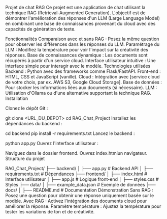 Projet de chat RAG
Ce projet est une application de chat utilisant la technique RAG (Retrieval-Augmented Generation). L'objectif est de démontrer l'amélioration des réponses d'un LLM (Large Language Model) en combinant une base de connaissances provenant du cloud avec des capacités de génération de texte.

Fonctionnalités
Comparaison avec et sans RAG : Posez la même question pour observer les différences dans les réponses du LLM.
Paramétrage du LLM : Modifiez la température pour voir l'impact sur la créativité des réponses.
Base de connaissances dynamique : Les documents sont récupérés à partir d'un service cloud.
Interface utilisateur intuitive : Une interface simple pour interagir avec le modèle.
Technologies utilisées
Backend : Python avec des frameworks comme Flask/FastAPI.
Front-end : HTML, CSS et JavaScript (vanille).
Cloud : Intégration avec [service cloud de votre choix, par ex. AWS S3, Google Cloud Storage].
Base de données : Pour stocker les informations liées aux documents (si nécessaire).
LLM : Utilisation d'Ollama ou d'une alternative supportant la technique RAG.
Installation

Clonez le dépôt Git :


git clone <URL_DU_DEPOT>
cd RAG_Chat_Project
Installez les dépendances du backend :

cd backend
pip install -r requirements.txt
Lancez le backend :




python app.py
Ouvrez l'interface utilisateur :

Naviguez dans le dossier frontend.
Ouvrez index.htmlun navigateur.
Structure du projet



RAG_Chat_Project/
├── backend/
│   ├── app.py            # Backend API
│   ├── requirements.txt  # Dépendances
├── frontend/
│   ├── index.html        # Interface utilisateur
│   ├── app.js            # Logique front-end
│   ├── styles.css        # Styles
├── data/
│   ├── example_data.json # Exemple de données
├── docs/
│   ├── README.md         # Documentation
Démonstration
Sans RAG : Posez une question pour obtenir une réponse uniquement basée sur le modèle.
Avec RAG : Activez l'intégration des documents cloud pour améliorer la réponse.
Paramètre température : Ajustez la température pour tester les variations de ton et de créativité.